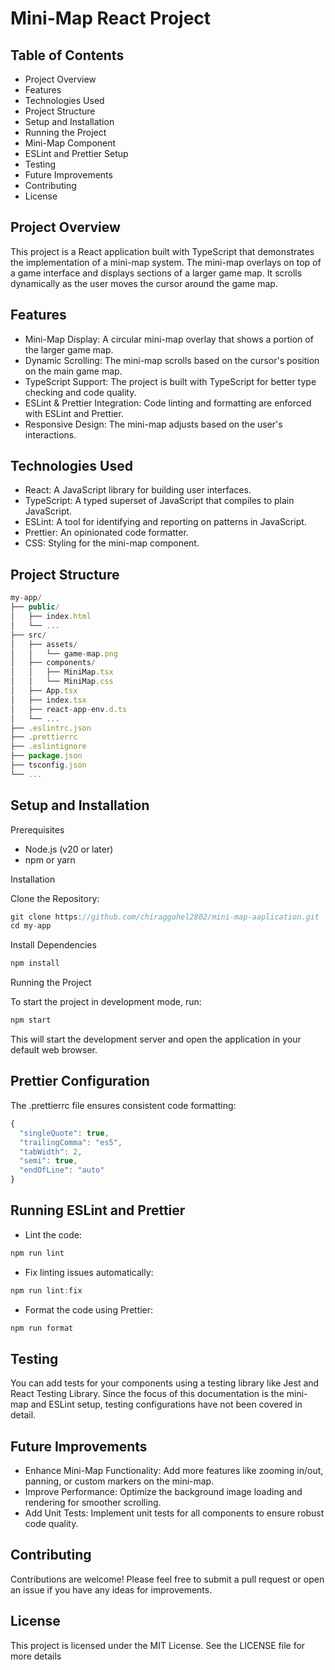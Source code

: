 
# Mini-Map React Project


## Table of Contents

- Project Overview
- Features
- Technologies Used
- Project Structure
- Setup and Installation
- Running the Project
- Mini-Map Component
- ESLint and Prettier Setup
- Testing
- Future Improvements
- Contributing
- License


## Project Overview

This project is a React application built with TypeScript that demonstrates the implementation of a mini-map system. The mini-map overlays on top of a game interface and displays sections of a larger game map. It scrolls dynamically as the user moves the cursor around the game map.


## Features

- Mini-Map Display: A circular mini-map overlay that shows a portion of the larger game map.
- Dynamic Scrolling: The mini-map scrolls based on the cursor's position on the main game map.
- TypeScript Support: The project is built with TypeScript for better type checking and code quality.
- ESLint & Prettier Integration: Code linting and formatting are enforced with ESLint and Prettier.
- Responsive Design: The mini-map adjusts based on the user's interactions.

## Technologies Used

- React: A JavaScript library for building user interfaces.
- TypeScript: A typed superset of JavaScript that compiles to plain JavaScript.
- ESLint: A tool for identifying and reporting on patterns in JavaScript.
- Prettier: An opinionated code formatter.
- CSS: Styling for the mini-map component.
## Project Structure

```javascript
my-app/
├── public/
│   ├── index.html
│   └── ...
├── src/
│   ├── assets/
│   │   └── game-map.png
│   ├── components/
│   │   ├── MiniMap.tsx
│   │   └── MiniMap.css
│   ├── App.tsx
│   ├── index.tsx
│   ├── react-app-env.d.ts
│   └── ...
├── .eslintrc.json
├── .prettierrc
├── .eslintignore
├── package.json
├── tsconfig.json
└── ...
```

## Setup and Installation

Prerequisites
- Node.js (v20 or later)
- npm or yarn

Installation

Clone the Repository:

```javascript
git clone https://github.com/chiraggohel2802/mini-map-aaplication.git
cd my-app
```

Install Dependencies

```bash
npm install
```

Running the Project

To start the project in development mode, run:

```bash
npm start
```

This will start the development server and open the application in your default web browser.
## Prettier Configuration

The .prettierrc file ensures consistent code formatting:

```javascript
{
  "singleQuote": true,
  "trailingComma": "es5",
  "tabWidth": 2,
  "semi": true,
  "endOfLine": "auto"
}
```
## Running ESLint and Prettier

- Lint the code:

```javascript
npm run lint
```

- Fix linting issues automatically:

```javascript
npm run lint:fix
```

- Format the code using Prettier:

```javascript
npm run format
```

## Testing
You can add tests for your components using a testing library like Jest and React Testing Library. Since the focus of this documentation is the mini-map and ESLint setup, testing configurations have not been covered in detail.

## Future Improvements

- Enhance Mini-Map Functionality: Add more features like zooming in/out, panning, or custom markers on the mini-map.
- Improve Performance: Optimize the background image loading and rendering for smoother scrolling.
- Add Unit Tests: Implement unit tests for all components to ensure robust code quality.

## Contributing
Contributions are welcome! Please feel free to submit a pull request or open an issue if you have any ideas for improvements.

## License
This project is licensed under the MIT License. See the LICENSE file for more details

